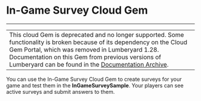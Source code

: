 # In\-Game Survey Cloud Gem<a name="cloud-canvas-cloud-gem-in-game-survey"></a>


****  

|  | 
| --- |
|  This cloud Gem is deprecated and no longer supported\. Some functionality is broken because of its dependency on the Cloud Gem Portal, which was removed in Lumberyard 1\.28\. Documentation on this Gem from previous versions of Lumberyard can be found in the [Documentation Archive](https://docs.aws.amazon.com/lumberyard/latest/userguide/lumberyard-documentation-archive.html)\.  | 

You can use the In\-Game Survey Cloud Gem to create surveys for your game and test them in the **InGameSurveySample**\. Your players can see active surveys and submit answers to them\.